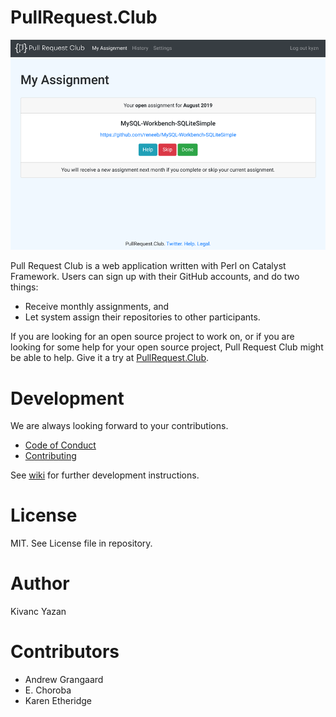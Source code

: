 # PullRequest.Club

![](root/static/images/home-2019-12-28.png)

Pull Request Club is a web application written with Perl on Catalyst Framework. Users can sign up with their GitHub accounts, and do two things:
- Receive monthly assignments, and
- Let system assign their repositories to other participants.

If you are looking for an open source project to work on, or if you are looking for some help for your open source project, Pull Request Club might be able to help. Give it a try at [PullRequest.Club](https://pullrequest.club).

# Development

We are always looking forward to your contributions.
- [Code of Conduct](CODE_OF_CONDUCT.md)
- [Contributing](CONTRIBUTING.md)

See [wiki](https://github.com/kyzn/PRC/wiki) for further development instructions.

# License

MIT. See License file in repository.

# Author

Kivanc Yazan

# Contributors

- Andrew Grangaard
- E. Choroba
- Karen Etheridge
